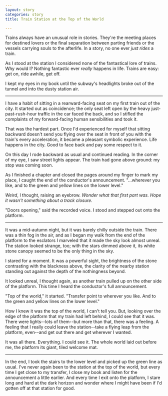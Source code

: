 ```yaml
---
layout: story
categories: story
title: Train Station at the Top of the World

---
```


Trains always have an unusual role in stories. They're the meeting places for
destined lovers or the final separation between parting friends or the vessels
carrying souls to the afterlife. In a story, no one ever *just rides* a train.

As I stood at the station I considered none of the fantastical lore of trains.
Why would I? Nothing fantastic ever *really* happens in life. Trains are easy:
get on, ride awhile, get off.

I kept my eyes in my book until the subway's headlights broke out of the tunnel
and into the dusty station air.

---

I have a habit of sitting in a rearward-facing seat on my first train out of
the city. It started out as coincidence; the only seat left open by the heavy
just-past-rush-hour traffic in the car faced the back, and so I stifled the
complaints of my forward-facing human sensibilities and took it.

That was the hardest part. Once I'd experienced for myself that sitting
backward doesn't send you flying over the seat in front of you with the train's
every acceleration, it became a pleasant symbolic experience. Life happens in
the city. Good to face back and pay some respect to it.

On this day I rode backward as usual and continued reading. In the corner of my
eye, I saw street lights appear. The train had gone above ground: my stop was
coming soon.

As I finished a chapter and closed the pages around my finger to mark my place,
I caught the end of the conductor's announcement. "...wherever you like, and to
the green and yellow lines on the lower level."

*Weird*, I thought, raising an eyebrow. *Wonder what that first part was. Hope
it wasn't something about a track closure.*

"Doors opening," said the recorded voice. I stood and stepped out onto the
platform.

---

It was a mid-autumn night, but it was barely chilly outside the train. There
was a thin fog in the air, and as I began my walk from the end of the platform
to the esclators I marveled that it made the sky look almost unreal. The
station looked strange, too; with the stars dimmed above it, its white stone
canopy seemed to be the only thing in the sky.

I stared for a moment. It was a powerful sight, the brightness of the stone
contrasting with the blackness above, the clarity of the nearby station
standing out against the depth of the nothingness beyond.

It looked unreal, I thought again, as another train pulled up on the other side
of the platform. This time I heard the conductor's full announcement.

"Top of the world," it started. "Transfer point to wherever you like. And to
the green and yellow lines on the lower level."

How I knew it was the top of the world, I can't tell you. But, looking over the
edge of the platform that my train had left behind, I could see that it was.
There were lights--lots of them--but more than that, there was a feeling. A
feeling that I really could leave the station--take a flying leap from the
platform, even--and get out there and get wherever I wanted.

It was all there. Everything. I could see it. The whole world laid out before
me, the platform its giant, tiled welcome mat.

---

In the end, I took the stairs to the lower level and picked up the green line
as usual. I've never again been to the station at the top of the world, but
every time I get close to my transfer, I close my book and listen for the
announcement a little earlier. And every time I exit onto the platform, I stare
long and hard at the dark horizon and wonder where I might have been if
I'd gotten off at that station for good.
